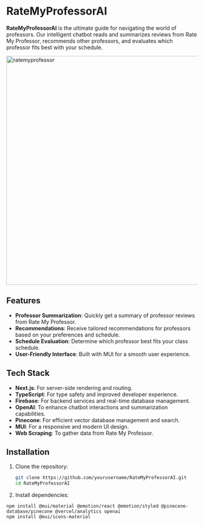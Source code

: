 # RateMyProfessorAI

**RateMyProfessorAI** is the ultimate guide for navigating the world of professors. Our intelligent chatbot reads and summarizes reviews from Rate My Professor, recommends other professors, and evaluates which professor fits best with your schedule.

<img width="603" alt="ratemyprofessor" src="https://github.com/user-attachments/assets/7d42720a-4646-4d5d-b7d5-a0e7d0c85db3">


## Features
- **Professor Summarization**: Quickly get a summary of professor reviews from Rate My Professor.
- **Recommendations**: Receive tailored recommendations for professors based on your preferences and schedule.
- **Schedule Evaluation**: Determine which professor best fits your class schedule.
- **User-Friendly Interface**: Built with MUI for a smooth user experience.

## Tech Stack
- **Next.js**: For server-side rendering and routing.
- **TypeScript**: For type safety and improved developer experience.
- **Firebase**: For backend services and real-time database management.
- **OpenAI**: To enhance chatbot interactions and summarization capabilities.
- **Pinecone**: For efficient vector database management and search.
- **MUI**: For a responsive and modern UI design.
- **Web Scraping**: To gather data from Rate My Professor.

## Installation

1. Clone the repository:
   ```bash
   git clone https://github.com/yourusername/RateMyProfessorAI.git
   cd RateMyProfessorAI
   
2. Install dependencies:

```
npm install @mui/material @emotion/react @emotion/styled @pinecone-database/pinecone @vercel/analytics openai
npm install @mui/icons-material
```

